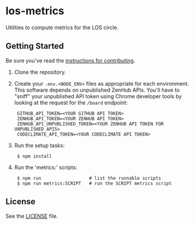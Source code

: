 # los-metrics

Utilities to compute metrics for the LOS circle.

## Getting Started

Be sure you've read the [instructions for contributing](./CONTRIBUTING.md).

1. Clone the repository.

2. Create your `.env.<NODE_ENV>` files as appropriate for each environment. This software depends on unpublished ZenHub APIs. You'll have to "sniff" your unpublished API token using Chrome developer tools by looking at the request for the `/board` endpoint:

        GITHUB_API_TOKEN=<YOUR GITHUB API TOKEN>
        ZENHUB_API_TOKEN=<YOUR ZENHUB API TOKEN>
        ZENHUB_API_UNPUBLISHED_TOKEN=<YOUR ZENHUB API TOKEN FOR UNPUBLISHED APIS>
        CODECLIMATE_API_TOKEN=<YOUR CODECLIMATE API TOKEN>

3. Run the setup tasks:

        $ npm install

4. Run the 'metrics:' scripts:

        $ npm run                  # list the runnable scripts
        $ npm run metrics:SCRIPT   # run the SCRIPT metrics script

## License

See the [LICENSE](./LICENSE) file.
